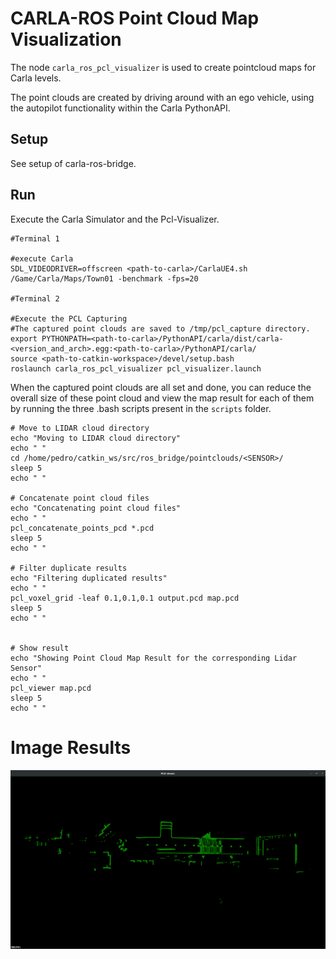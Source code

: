 # CARLA-ROS Point Cloud Map Visualization

The node `carla_ros_pcl_visualizer` is used to create pointcloud maps for Carla levels.

The point clouds are created by driving around with an ego vehicle, using the autopilot functionality within the Carla PythonAPI.

## Setup

See setup of carla-ros-bridge.

## Run

Execute the Carla Simulator and the Pcl-Visualizer.

    #Terminal 1

    #execute Carla
    SDL_VIDEODRIVER=offscreen <path-to-carla>/CarlaUE4.sh /Game/Carla/Maps/Town01 -benchmark -fps=20

    #Terminal 2

    #Execute the PCL Capturing
    #The captured point clouds are saved to /tmp/pcl_capture directory.
    export PYTHONPATH=<path-to-carla>/PythonAPI/carla/dist/carla-<version_and_arch>.egg:<path-to-carla>/PythonAPI/carla/
    source <path-to-catkin-workspace>/devel/setup.bash
    roslaunch carla_ros_pcl_visualizer pcl_visualizer.launch


When the captured point clouds are all set and done, you can reduce the overall size of these point cloud and view the map result for each of them by running the three .bash scripts present in the `scripts` folder.

    # Move to LIDAR cloud directory
    echo "Moving to LIDAR cloud directory"
    echo " "
    cd /home/pedro/catkin_ws/src/ros_bridge/pointclouds/<SENSOR>/
    sleep 5
    echo " "
    
    # Concatenate point cloud files
    echo "Concatenating point cloud files"
    echo " "
    pcl_concatenate_points_pcd *.pcd
    sleep 5
    echo " "
    
    # Filter duplicate results
    echo "Filtering duplicated results"
    echo " "
    pcl_voxel_grid -leaf 0.1,0.1,0.1 output.pcd map.pcd
    sleep 5
    echo " "
    
    
    # Show result
    echo "Showing Point Cloud Map Result for the corresponding Lidar Sensor"
    echo " "
    pcl_viewer map.pcd
    sleep 5
    echo " "
    
# Image Results
![pcl visualizer](../assets/images/pcl_map_visualizer.png "pcl_map_visualizer")
